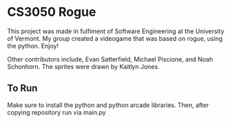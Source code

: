 # CS3050 Rogue


This project was made in fulfiment of Software Engineering at the University of Vermont. My group created a videogame that was based on rogue, using the python. Enjoy!

Other contributors include, Evan Satterfield, Michael Piscione, and Noah Schonhorn. The sprites were drawn by Kaitlyn Jones.

## To Run

Make sure to install the python and python arcade libraries. Then, after copying repository run via main.py
